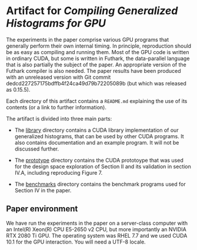 # Artifact for *Compiling Generalized Histograms for GPU*

The experiments in the paper comprise various GPU programs that
generally perform their own internal timing. In principle,
reproduction should be as easy as compiling and running them. Most of
the GPU code is written in ordinary CUDA, but some is written in
Futhark, the data-parallel language that is also partially the subject
of the paper. An appropriate version of the Futhark compiler is also
needed. The paper results have been produced with an unreleased
version with Git commit dedcd227257175bdffb4f24ca49d79b72205089b (but
which was released as 0.15.5).

Each directory of this artifact contains a `README.md` explaining the
use of its contents (or a link to further information).

The artifact is divided into three main parts:

* The [library](library/) directory contains a CUDA library
  implementation of our generalized histograms, that can be used by
  other CUDA programs.  It also contains documentation and an example
  program.  It will not be discussed further.

* The [prototype](prototype) directory contains the CUDA prototoype
  that was used for the design space exploration of Section II and its
  validation in section IV.A, including reproducing Figure 7.

* The [benchmarks](benchmarks/) directory contains the benchmark
  programs used for Section IV in the paper.

## Paper environment

We have run the experiments in the paper on a server-class computer
with an Intel(R) Xeon(R) CPU E5-2650 v2 CPU, but more importantly an
NVIDIA RTX 2080 Ti GPU. The operating system was RHEL 7.7 and we used
CUDA 10.1 for the GPU interaction.  You will need a UTF-8 locale.
